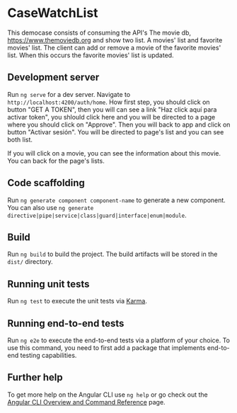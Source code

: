# CaseWatchList

This democase consists of consuming the API's The movie db, https://www.themoviedb.org and show two list. A movies' list and favorite movies' list.
The client can add or remove a movie of the favorite movies' list. When this occurs the favorite movies' list is updated.

## Development server

Run `ng serve` for a dev server. Navigate to `http://localhost:4200/auth/home`. 
How first step, you should click on button "GET A TOKEN", then you will can see a link "Haz click aquí para activar token", you shlould click here and you will be directed to a page where you should click on "Approve". Then you will back to app and click on button "Activar sesión". You will be directed to page's list and you can see both list.

If you will click on a movie, you can see the information about this movie. You can back for the page's lists.

## Code scaffolding

Run `ng generate component component-name` to generate a new component. You can also use `ng generate directive|pipe|service|class|guard|interface|enum|module`.

## Build

Run `ng build` to build the project. The build artifacts will be stored in the `dist/` directory.

## Running unit tests

Run `ng test` to execute the unit tests via [Karma](https://karma-runner.github.io).

## Running end-to-end tests

Run `ng e2e` to execute the end-to-end tests via a platform of your choice. To use this command, you need to first add a package that implements end-to-end testing capabilities.

## Further help

To get more help on the Angular CLI use `ng help` or go check out the [Angular CLI Overview and Command Reference](https://angular.io/cli) page.

